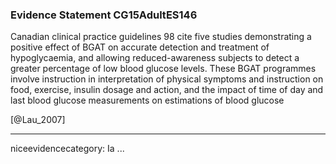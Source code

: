 ### Evidence Statement CG15AdultES146
Canadian clinical practice guidelines 98 cite five studies demonstrating a positive effect of BGAT on accurate detection and treatment of hypoglycaemia, and allowing reduced-awareness subjects to detect a greater percentage of low blood glucose levels. These BGAT programmes involve instruction in interpretation of physical symptoms and instruction on food, exercise, insulin dosage and action, and the impact of time of day and last blood glucose measurements on estimations of blood glucose

[@Lau_2007]

---
niceevidencecategory: Ia
...



